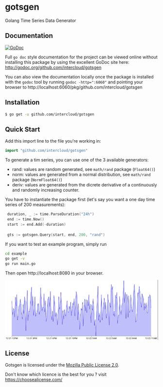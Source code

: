 # gotsgen

Golang Time Series Data Generator 


## Documentation

[![GoDoc](https://img.shields.io/badge/godoc-reference-blue.svg)](http://godoc.org/github.com/intercloud/gotsgen)

Full `go doc` style documentation for the project can be viewed online without
installing this package by using the excellent GoDoc site here:
http://godoc.org/github.com/intercloud/gotsgen

You can also view the documentation locally once the package is installed with
the `godoc` tool by running `godoc -http=":6060"` and pointing your browser to
http://localhost:6060/pkg/github.com/intercloud/gotsgen

## Installation

```bash
$ go get -u github.com/intercloud/gotsgen
```

## Quick Start

Add this import line to the file you're working in:

```Go
import "github.com/intercloud/gotsgen"
```

To generate a tim series, you can use one of the 3 available generators:

* rand: values are random generated, see `math/rand` package (`Float64()`)
* norm: values are generated from a normal distribution, see `math/rand` package (`NormFloat64()`)
* deriv: values are generated from the dicrete derivative of a continuously and randomly increasing counter.

You have to instantiate the package first (let's say you want a one day time series of 200 measurements):

```Go
 duration, _ := time.ParseDuration("24h")
 end := time.Now()
 start := end.Add(-duration)

 gts := gotsgen.Query(start, end, 200, "rand")
```

If you want to test an example program, simply run 

```sh
cd example
go get -v 
go run main.go
```

Then open http://localhost:8080 in your browser.

![](images/ts.png)

## License

Gotsgen is licensed under the [Mozilla Public License 2.0](http://mozilla.org/MPL/2.0/).

Don't know which licence is the best for you ? visit https://choosealicense.com/
